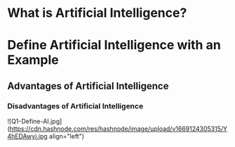 # What is Artificial Intelligence?

#  Define Artificial Intelligence with an Example
## Advantages of Artificial Intelligence
### Disadvantages of Artificial Intelligence

![Q1-Define-AI.jpg](https://cdn.hashnode.com/res/hashnode/image/upload/v1669124305315/Y4hEDAwyi.jpg align="left")

